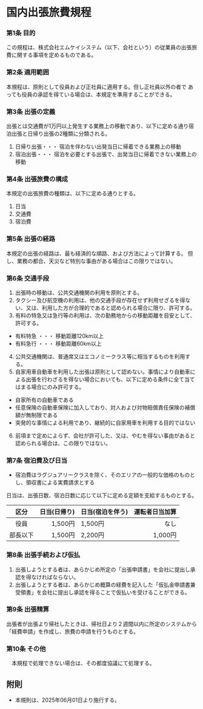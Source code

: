 # 国内出張旅費規程

### 第1条 目的
この規程は、株式会社エムケイシステム（以下、会社という）の従業員の出張旅費に関する事項を定めるものである。

### 第2条 適用範囲
本規程は、原則として役員および正社員に適用する。但し正社員以外の者で
あっても役員の承認を得ている場合は、本規定を準用することができる。

### 第3条 出張の定義

出張とは交通費が1万円以上発生する業務上の移動であり、以下に定める通り宿泊出張と日帰り出張の2種類に分類される。

1. 日帰り出張・・・  宿泊を伴わない出発当日に帰着できる業務上の移動
2. 宿泊出張・・・ 宿泊を必要とする出張で、出発当日に帰着できない業務上の移動

### 第4条 出張旅費の構成
本規定の出張旅費の種類は、以下に定める通りとする。

1. 日当
2. 交通費
3. 宿泊費

### 第5条 出張の経路
本規定の出張の経路は、最も経済的な順路、および方法によって計算する。
但し、業務の都合、天災など特別な事由がある場合はこの限りではない。

### 第6条 交通手段

1. 出張時の移動は、公共交通機関の利用を原則とする。
2.  タクシー及び航空機の利用は、他の交通手段が存在せず利用せざるを得ない、又は、利用した方が合理的であると認められる場合に限り、許可する。
3.   有料の特急又は急行等の利用は、次の勤務地からの移動距離を目安として、許可する。
  - 有料特急 ・・・ 移動距離120km以上
  - 有料急行 ・・・ 移動距離60km以上
4.   公共交通機関は、普通席又はエコノミークラス等に相当するものを利用する。
5. 自家用車自動車を利用した出張は原則として認めない。事情により自動車による出張を行わざるを得ない場合においても、以下に定める条件に全て当てはまる場合にのみ許可する。
  - 自家所有の自動車である
  - 任意保険の自動車保険に加入しており、対人および対物賠償責任保険の補償額が無制限である
  - 突発的な事情による利用であり、継続的に自家用車を利用する目的ではない
6. 前項まで定めによらず、会社が許可した、又は、やむを得ない事由があると認められる場合は、この限りではない。

### 第7条 宿泊費及び日当

- 宿泊費はラグジュアリークラスを除く、そのエリアの一般的な価格のものとし、領収書による実費請求とする

日当は、出張日数、宿泊日数に応じて以下に定める定額を支給するものとする。

|   区分   	|   日当(日帰り) | 日当(宿泊を伴う)  	|  運転者日当加算 	|
|:--------:	| -------:	| --------------------- | --------:	|
| 役員     	| 1,500円 	| 1,500円 	            | なし 	|
| 部長以下 	| 1,500円 	| 2,200円               | 1,000円 	|

### 第8条 出張手続および仮払
1. 出張しようとする者は、あらかじめ所定の「出張申請書」を会社に提出し承認を得なければならない。
2. 出張しようとする者は、あらかじめ概算の経費を記入した「仮払金申請書兼受領書」を会社に提出し承認を得ることで仮払いを受けることができる。

### 第9条 出張精算
出張者が出張より帰社したときは、帰社日より２週間以内に所定のシステムから「経費申請」を作成し、旅費の申請を行うものとする。

### 第10条 その他
　本規程で処理できない場合は、その都度協議にて処理する。

## 附則

- 本規則は、2025年06月01日より施行する。
